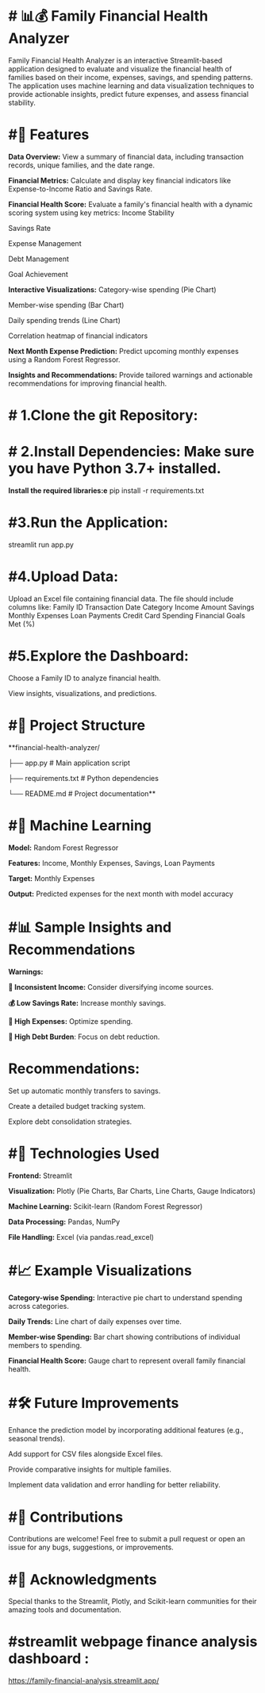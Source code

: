 
# # 📊💰 Family Financial Health Analyzer
Family Financial Health Analyzer is an interactive Streamlit-based application designed to evaluate and visualize the financial health of families based on their income, expenses, savings, and spending patterns. The application uses machine learning and data visualization techniques to provide actionable insights, predict future expenses, and assess financial stability.

# #🌟 Features
**Data Overview:** View a summary of financial data, including transaction records, unique families, and the date range.

**Financial Metrics:** Calculate and display key financial indicators like Expense-to-Income Ratio and Savings Rate.

**Financial Health Score:** Evaluate a family's financial health with a dynamic scoring system using key metrics:
Income Stability

Savings Rate

Expense Management

Debt Management

Goal Achievement

**Interactive Visualizations:**
Category-wise spending (Pie Chart)

Member-wise spending (Bar Chart)

Daily spending trends (Line Chart)

Correlation heatmap of financial indicators

**Next Month Expense Prediction:** Predict upcoming monthly expenses using a Random Forest Regressor.

**Insights and Recommendations:** Provide tailored warnings and actionable recommendations for improving financial health.

# # 1.**Clone the git Repository:**

# # 2.Install Dependencies: Make sure you have Python 3.7+ installed.
**Install the required libraries:e**
pip install -r requirements.txt

# #3.**Run the Application:**
streamlit run app.py

# #4.**Upload Data:**

Upload an Excel file containing financial data. The file should include columns like:
Family ID
Transaction Date
Category
Income
Amount
Savings
Monthly Expenses
Loan Payments
Credit Card Spending
Financial Goals Met (%)

# #5.**Explore the Dashboard:**

Choose a Family ID to analyze financial health.

View insights, visualizations, and predictions.

# **#📂 Project Structure**

**financial-health-analyzer/


├── app.py                     # Main application script

├── requirements.txt           # Python dependencies

└── README.md                  # Project documentation**

# #🧠 Machine Learning

**Model:** Random Forest Regressor

**Features:** Income, Monthly Expenses, Savings, Loan Payments

**Target:** Monthly Expenses

**Output:** Predicted expenses for the next month with model accuracy

# #📊 Sample Insights and Recommendations

**Warnings:**

**🚨 Inconsistent Income:** Consider diversifying income sources.

**💰 Low Savings Rate:** Increase monthly savings.

**💸 High Expenses:** Optimize spending.

**🔗 High Debt Burden**: Focus on debt reduction.

# Recommendations:

Set up automatic monthly transfers to savings.

Create a detailed budget tracking system.

Explore debt consolidation strategies.

# #**🔧 Technologies Used**

**Frontend:** Streamlit

**Visualization:** Plotly (Pie Charts, Bar Charts, Line Charts, Gauge Indicators)

**Machine Learning:** Scikit-learn (Random Forest Regressor)

**Data Processing:** Pandas, NumPy

**File Handling:** Excel (via pandas.read_excel)

# #**📈 Example Visualizations**

**Category-wise Spending:** Interactive pie chart to understand spending across categories.

**Daily Trends:** Line chart of daily expenses over time.

**Member-wise Spending:** Bar chart showing contributions of individual members to spending.

**Financial Health Score:** Gauge chart to represent overall family financial health.

# #**🛠 Future Improvements**

Enhance the prediction model by incorporating additional features (e.g., seasonal trends).

Add support for CSV files alongside Excel files.

Provide comparative insights for multiple families.

Implement data validation and error handling for better reliability.

# #**🤝 Contributions**
Contributions are welcome! Feel free to submit a pull request or open an issue for any bugs, suggestions, or improvements.

# #**🌟 Acknowledgments**
Special thanks to the Streamlit, Plotly, and Scikit-learn communities for their amazing tools and documentation.

# #streamlit webpage finance analysis dashboard :
https://family-financial-analysis.streamlit.app/
